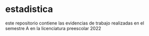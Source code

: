 # estadistica
este repositorio contiene las evidencias de trabajo realizadas en el semestre A en la licenciatura preescolar 2022
